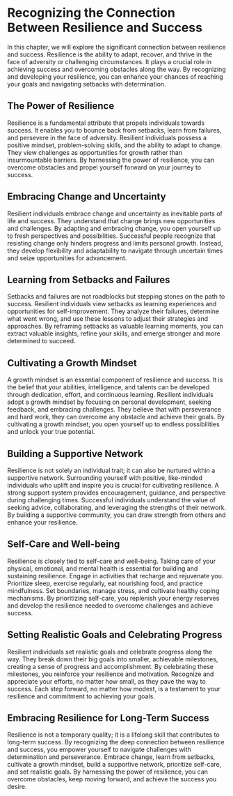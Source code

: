 # Recognizing the Connection Between Resilience and Success

In this chapter, we will explore the significant connection between resilience and success. Resilience is the ability to adapt, recover, and thrive in the face of adversity or challenging circumstances. It plays a crucial role in achieving success and overcoming obstacles along the way. By recognizing and developing your resilience, you can enhance your chances of reaching your goals and navigating setbacks with determination.

## The Power of Resilience

Resilience is a fundamental attribute that propels individuals towards success. It enables you to bounce back from setbacks, learn from failures, and persevere in the face of adversity. Resilient individuals possess a positive mindset, problem-solving skills, and the ability to adapt to change. They view challenges as opportunities for growth rather than insurmountable barriers. By harnessing the power of resilience, you can overcome obstacles and propel yourself forward on your journey to success.

## Embracing Change and Uncertainty

Resilient individuals embrace change and uncertainty as inevitable parts of life and success. They understand that change brings new opportunities and challenges. By adapting and embracing change, you open yourself up to fresh perspectives and possibilities. Successful people recognize that resisting change only hinders progress and limits personal growth. Instead, they develop flexibility and adaptability to navigate through uncertain times and seize opportunities for advancement.

## Learning from Setbacks and Failures

Setbacks and failures are not roadblocks but stepping stones on the path to success. Resilient individuals view setbacks as learning experiences and opportunities for self-improvement. They analyze their failures, determine what went wrong, and use these lessons to adjust their strategies and approaches. By reframing setbacks as valuable learning moments, you can extract valuable insights, refine your skills, and emerge stronger and more determined to succeed.

## Cultivating a Growth Mindset

A growth mindset is an essential component of resilience and success. It is the belief that your abilities, intelligence, and talents can be developed through dedication, effort, and continuous learning. Resilient individuals adopt a growth mindset by focusing on personal development, seeking feedback, and embracing challenges. They believe that with perseverance and hard work, they can overcome any obstacle and achieve their goals. By cultivating a growth mindset, you open yourself up to endless possibilities and unlock your true potential.

## Building a Supportive Network

Resilience is not solely an individual trait; it can also be nurtured within a supportive network. Surrounding yourself with positive, like-minded individuals who uplift and inspire you is crucial for cultivating resilience. A strong support system provides encouragement, guidance, and perspective during challenging times. Successful individuals understand the value of seeking advice, collaborating, and leveraging the strengths of their network. By building a supportive community, you can draw strength from others and enhance your resilience.

## Self-Care and Well-being

Resilience is closely tied to self-care and well-being. Taking care of your physical, emotional, and mental health is essential for building and sustaining resilience. Engage in activities that recharge and rejuvenate you. Prioritize sleep, exercise regularly, eat nourishing food, and practice mindfulness. Set boundaries, manage stress, and cultivate healthy coping mechanisms. By prioritizing self-care, you replenish your energy reserves and develop the resilience needed to overcome challenges and achieve success.

## Setting Realistic Goals and Celebrating Progress

Resilient individuals set realistic goals and celebrate progress along the way. They break down their big goals into smaller, achievable milestones, creating a sense of progress and accomplishment. By celebrating these milestones, you reinforce your resilience and motivation. Recognize and appreciate your efforts, no matter how small, as they pave the way to success. Each step forward, no matter how modest, is a testament to your resilience and commitment to achieving your goals.

## Embracing Resilience for Long-Term Success

Resilience is not a temporary quality; it is a lifelong skill that contributes to long-term success. By recognizing the deep connection between resilience and success, you empower yourself to navigate challenges with determination and perseverance. Embrace change, learn from setbacks, cultivate a growth mindset, build a supportive network, prioritize self-care, and set realistic goals. By harnessing the power of resilience, you can overcome obstacles, keep moving forward, and achieve the success you desire.
